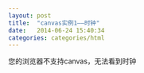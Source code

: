 ```yaml
---
layout: post
title:  "canvas实例1——时钟"
date:   2014-06-24 15:40:34
categories: categories/html
---
```


<canvas id="clock" width="500" height="500">您的浏览器不支持canvas，无法看到时钟</canvas>

<script type="text/javascript">
  var clock = document.getElementById('clock');
  var cxt = clock.getContext('2d');

  function drawClock(){
    cxt.clearRect(0,0,500,500);
    var now = new Date();
    var sec = now.getSeconds();
    var min = now.getMinutes();
    var hour = now.getHours();
    // 小时必须获取浮点类型(小时+分针数转化为小时)
    hour = hour + min/60;


    // 问题  19:23:30
    // 将24小时进制转换为12小时
    hour = hour>12?hour-12:hour;

    // 表盘(蓝色)
    cxt.lineWidth = 10;
    cxt.strokeStyle='blue'
    cxt.beginPath();
    cxt.arc(250,250,200,0,360,false);
    cxt.closePath();
    cxt.stroke();

    // 刻度
      // 时刻度
        for(var i = 0; i < 12; i++){
          cxt.save();
          cxt.lineWidth = 7;
          cxt.strokeStyle = '#000000';
          // 设置0,0点
          cxt.translate(250,250);
          // 设置旋转角度
          cxt.rotate(i*30*Math.PI/180);//角度*Math.PI/180
          cxt.beginPath();
          cxt.moveTo(0,-170);
          cxt.lineTo(0,-190);
          cxt.closePath()
          cxt.stroke();
          cxt.restore();
        }

      // 分刻度
        for(var i = 0; i < 60; i++){
          cxt.save();
          cxt.lineWidth = 5;
          cxt.strokeStyle = '#000000';
          cxt.translate(250,250);
          cxt.rotate(i*6*Math.PI/180);
          cxt.beginPath();
          cxt.moveTo(0,-180);
          cxt.lineTo(0, -190);
          cxt.closePath();
          cxt.stroke();
          cxt.restore();
        }
    // 指针
      // 时针
        cxt.save();
        cxt.lineWidth = 7;
        cxt.strokeStyle = '#000';

        // 设置0,0点
        cxt.translate(250,250);
        // 设置旋转角度
        cxt.rotate(hour*30*Math.PI/180);
        cxt.beginPath();
        cxt.moveTo(0,-120);
        cxt.lineTo(0,10);
        cxt.closePath();
        cxt.stroke();

        cxt.restore();
      // 分针
        cxt.save();
        cxt.translate(250,250);//设置0,0点
        cxt.rotate(min*6*Math.PI/180);
        cxt.strokeStyle = '#000';
        cxt.lineWidth = 7;

        cxt.beginPath();
        cxt.moveTo(0,-160);
        cxt.lineTo(0,15);
        cxt.closePath();
        cxt.stroke();
        cxt.restore();

      // 秒针
        cxt.save();
        cxt.strokeStyle = '#ff0000';
        cxt.lineWidth = 3;
        // 设置0,0点
        cxt.translate(250,250);
        // 角度
        cxt.rotate(sec*6*Math.PI/180);
        // 画图
        cxt.beginPath();
        cxt.moveTo(0,-170);
        cxt.lineTo(0,20);
        cxt.closePath();
        cxt.stroke();
        // 画出时针、分针、秒针的交叉点
        cxt.beginPath();
        cxt.arc(0,0,5,0,360,false);
        cxt.closePath();
        // 设置填充样式
        cxt.fillStyle = '#000';
        // cxt.strokeStyle = 'red';
        cxt.fill();
        cxt.stroke();

        cxt.beginPath();
        cxt.arc(0,-150,3,0,360);
        cxt.closePath();
        cxt.fill();
        cxt.stroke();
        cxt.restore();

  }

  drawClock();
  // 使用setInterval(代码，毫秒时间),让时钟动起来
    setInterval(drawClock,1000)
</script>